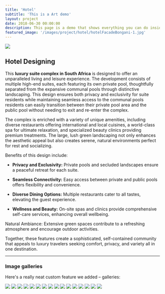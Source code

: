 ```yaml
---
title: 'Hotel'
subtitle: 'This is a Art demo'
layout: project
date: 2018-06-30 00:00:00
description: This page is a demo that shows everything you can do inside portfolio and blog posts.
featured_image: '/images/project/hotel/hotelFacadeBongani-1.jpg'
---
```


![](/images/project/hotel/hotelFacadeBongani-1.jpg)

## Hotel Designing

This **luxury suite complex in South Africa** is designed to offer an unparalleled living and leisure experience. The development consists of multiple high-end suites, each featuring its own private pool, thoughtfully separated from the expansive communal pools through distinctive landscaping. 
This design ensures both privacy and exclusivity for suite residents while maintaining seamless access to the communal pools residents can easily transition between their private pool area and the public pool without needing to exit and re-enter the complex.

The complex is enriched with a variety of unique amenities, including diverse restaurants offering international and local cuisines, a world-class spa for ultimate relaxation, and specialized beauty clinics providing premium treatments. The large, lush green landscaping not only enhances the aesthetic appeal but also creates serene, natural environments perfect for rest and socializing.

Benefits of this design include:

* **Privacy and Exclusivity:** Private pools and secluded landscapes ensure a peaceful retreat for each suite.

* **Seamless Connectivity:** Easy access between private and public pools offers flexibility and convenience.

* **Diverse Dining Options:** Multiple restaurants cater to all tastes, elevating the guest experience.

* **Wellness and Beauty:** On-site spas and clinics provide comprehensive self-care services, enhancing overall wellbeing.

Natural Ambiance: Extensive green spaces contribute to a refreshing atmosphere and encourage outdoor activities.

Together, these features create a sophisticated, self-contained community that appeals to luxury travelers seeking comfort, privacy, and variety all in one destination.






---

### Image galleries

Here's a really neat custom feature we added – galleries:

<div class="gallery" data-columns="3">
	<img src="/images/project/hotel/hotelFacadeBongani-1.jpg">
	<img src="/images/project/hotel/hotelFacadeBongani-2.jpg">
	<img src="/images/project/hotel/hotelFacadeBongani-3.jpg">
	<img src="/images/project/hotel/hotelFacadeBongani-4.jpg">
	<img src="/images/project/hotel/hotelFacadeBongani-5.jpg">
	<img src="/images/project/hotel/hotelFacadeBongani-6.jpg">
	<img src="/images/project/hotel/hotelFacadeBongani-7.jpg">
	<img src="/images/project/hotel/hotelFacadeBongani-8.jpg">
	<img src="/images/project/hotel/hotelFacadeBongani-9.jpg">
	<img src="/images/project/hotel/hotelFacadeBongani-10.jpg">
	<img src="/images/project/hotel/hotelFacadeBongani-11.jpg">
	<img src="/images/project/hotel/hotelFacadeBongani-12.jpg">
	<img src="/images/project/hotel/hotelFacadeBongani-13.jpg">
	<img src="/images/project/hotel/hotelFacadeBongani-14.jpg">
	<img src="/images/project/hotel/hotelFacadeBongani-15.jpg">
	<img src="/images/project/hotel/hotelFacadeBongani-16.jpg">
</div>


